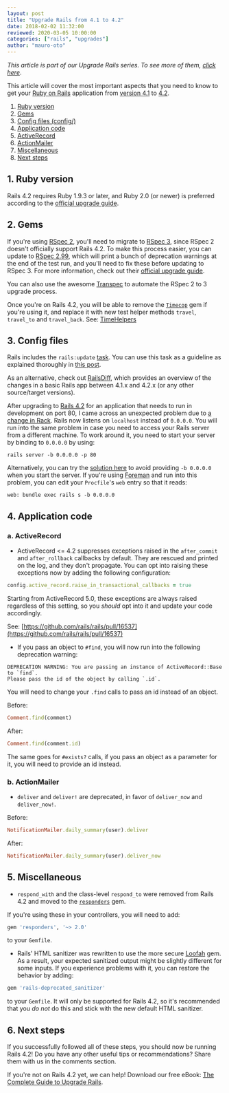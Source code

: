 ```yaml
---
layout: post
title: "Upgrade Rails from 4.1 to 4.2"
date: 2018-02-02 11:32:00
reviewed: 2020-03-05 10:00:00
categories: ["rails", "upgrades"]
author: "mauro-oto"
---
```


_This article is part of our Upgrade Rails series. To see more of them, [click here](https://fastruby.io/blog/tags/upgrades)_.

This article will cover the most important aspects that you need to know to get
your [Ruby on Rails](http://rubyonrails.org/) application from [version 4.1](http://guides.rubyonrails.org/4_1_release_notes.html) to [4.2](http://guides.rubyonrails.org/4_2_release_notes.html).

<!--more-->

1. [Ruby version](#ruby-version)
2. [Gems](#gems)
3. [Config files (config/)](#config-files)
4. [Application code](#application-code)
  1. [ActiveRecord](#active-record)
  2. [ActionMailer](#action-mailer)
5. [Miscellaneous](#miscellaneous)
6. [Next steps](#next-steps)

<h2 id="ruby-version">1. Ruby version</h2>

Rails 4.2 requires Ruby 1.9.3 or later, and Ruby 2.0 (or newer) is preferred
according to the [official upgrade guide](http://edgeguides.rubyonrails.org/upgrading_ruby_on_rails.html#ruby-versions).

<h2 id="gems">2. Gems</h2>

If you're using [RSpec 2](https://relishapp.com/rspec/rspec-core/v/2-14/docs/),
you'll need to migrate to [RSpec 3](https://relishapp.com/rspec/rspec-core/v/3-7/docs),
since RSpec 2 doesn't officially support Rails 4.2. To make this process easier,
you can update to [RSpec 2.99](https://rubygems.org/gems/rspec/versions/2.99.0),
which will print a bunch of deprecation warnings at the end of the test run,
and you'll need to fix these before updating to RSpec 3. For more information,
check out their [official upgrade guide](http://rspec.info/upgrading-from-rspec-2/).

You can also use the awesome [Transpec](http://yujinakayama.me/transpec/) to
automate the RSpec 2 to 3 upgrade process.

Once you're on Rails 4.2, you will be able to remove the [`Timecop`](https://github.com/travisjeffery/timecop)
gem if you're using it, and replace it with new test helper methods `travel`,
`travel_to` and `travel_back`. See: [TimeHelpers](http://api.rubyonrails.org/classes/ActiveSupport/Testing/TimeHelpers.html)

<h2 id="config-files">3. Config files</h2>

Rails includes the `rails:update` [task](http://edgeguides.rubyonrails.org/upgrading_ruby_on_rails.html#the-update-task).
You can use this task as a guideline as explained thoroughly in
[this post](http://thomasleecopeland.com/2015/08/06/running-rails-update.html).

As an alternative, check out [RailsDiff](http://railsdiff.org/4.1.16/4.2.10),
which provides an overview of the changes in a basic Rails app between 4.1.x and
4.2.x (or any other source/target versions).

After upgrading to [Rails 4.2](https://rubygems.org/gems/rails/versions/4.2.9) for
an application that needs to run in development on port 80, I came across an
unexpected problem due to [a change in Rack](https://github.com/rack/rack/commit/28b014484a8ac0bbb388e7eaeeef159598ec64fc).
Rails now listens on `localhost` instead of `0.0.0.0`. You will run into the
same problem in case you need to access your Rails server from a different
machine. To work around it, you need to start your server by binding to
`0.0.0.0` by using:

`rails server -b 0.0.0.0 -p 80`

Alternatively, you can try the [solution here](https://stackoverflow.com/a/33249657/2754597)
to avoid providing `-b 0.0.0.0` when you start the server. If you're using
[Foreman](https://github.com/ddollar/foreman) and run into this problem, you can
edit your `Procfile`'s `web` entry so that it reads:

`web: bundle exec rails s -b 0.0.0.0`

<h2 id="application-code">4. Application code</h2>

<h3 id="active-record">a. ActiveRecord</h2>

- ActiveRecord <= 4.2 suppresses exceptions raised in the `after_commit` and
`after_rollback` callbacks by default. They are rescued and printed on the log,
and they don't propagate. You can opt into raising these exceptions now by
adding the following configuration:

```ruby
config.active_record.raise_in_transactional_callbacks = true
```

Starting from ActiveRecord 5.0, these exceptions are always raised regardless
of this setting, so you *should* opt into it and update your code accordingly.

See: [https://github.com/rails/rails/pull/16537](https://github.com/rails/rails/pull/16537)

- If you pass an object to `#find`, you will now run into the following
deprecation warning:

```
DEPRECATION WARNING: You are passing an instance of ActiveRecord::Base to `find`.
Please pass the id of the object by calling `.id`.
```

You will need to change your `.find` calls to pass an id instead of an object.

Before:

```ruby
Comment.find(comment)
```

After:

```ruby
Comment.find(comment.id)
```

The same goes for `#exists?` calls, if you pass an object as a parameter for it,
you will need to provide an id instead.

<h3 id="action-mailer">b. ActionMailer</h2>

- `deliver` and `deliver!` are deprecated, in favor of `deliver_now` and
`deliver_now!`.

Before:

```ruby
NotificationMailer.daily_summary(user).deliver
```

After:

```ruby
NotificationMailer.daily_summary(user).deliver_now
```

<h2 id="miscellaneous">5. Miscellaneous</h2>

- `respond_with` and the class-level `respond_to` were removed from Rails 4.2
and moved to the [`responders`](https://rubygems.org/gems/responders) gem.

If you're using these in your controllers, you will need to add:

```ruby
gem 'responders', '~> 2.0'
```

to your `Gemfile`.

- Rails' HTML sanitizer was rewritten to use the more secure [Loofah](https://rubygems.org/gems/loofah)
gem. As a result, your expected sanitized output might be slightly different for
some inputs. If you experience problems with it, you can restore the behavior by
adding:

```ruby
gem 'rails-deprecated_sanitizer'
```

to your `Gemfile`. It will only be supported for Rails 4.2, so it's
recommended that you *do not* do this and stick with the new default HTML
sanitizer.

<h2 id="next-steps">6. Next steps</h2>

If you successfully followed all of these steps, you should now be running Rails 4.2! Do you have any other useful tips or recommendations? Share them with us in the comments section.

If you're not on Rails 4.2 yet, we can help! Download our free eBook: [The Complete Guide to Upgrade Rails](https://www.fastruby.io/).
